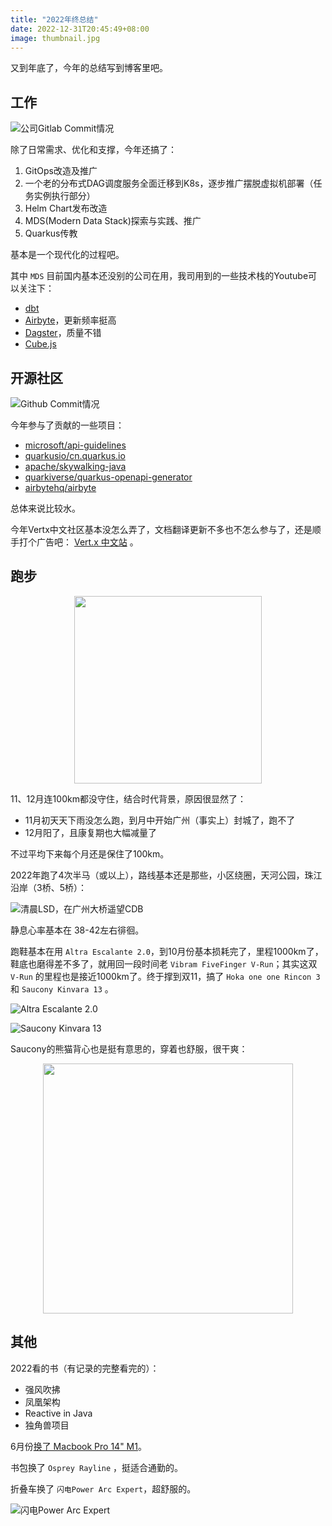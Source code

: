 ```yaml
---
title: "2022年终总结"
date: 2022-12-31T20:45:49+08:00
image: thumbnail.jpg
---
```


又到年底了，今年的总结写到博客里吧。

## 工作

![公司Gitlab Commit情况](gitlab.png)

除了日常需求、优化和支撑，今年还搞了：

1. GitOps改造及推广
2. 一个老的分布式DAG调度服务全面迁移到K8s，逐步推广摆脱虚拟机部署（任务实例执行部分）
3. Helm Chart发布改造
4. MDS(Modern Data Stack)探索与实践、推广
5. Quarkus传教

基本是一个现代化的过程吧。

其中 `MDS` 目前国内基本还没别的公司在用，我司用到的一些技术栈的Youtube可以关注下：

- [dbt](https://www.youtube.com/@dbt-labs)
- [Airbyte](https://www.youtube.com/@AirbyteHQ)，更新频率挺高
- [Dagster](https://www.youtube.com/@dagster7097)，质量不错
- [Cube.js](https://www.youtube.com/@cube8910/videos)

## 开源社区

![Github Commit情况](github.png)

今年参与了贡献的一些项目：

- [microsoft/api-guidelines](https://github.com/microsoft/api-guidelines)
- [quarkusio/cn.quarkus.io](https://github.com/quarkusio/cn.quarkus.io)
- [apache/skywalking-java](https://github.com/apache/skywalking-java)
- [quarkiverse/quarkus-openapi-generator](https://github.com/quarkiverse/quarkus-openapi-generator)
- [airbytehq/airbyte](https://github.com/airbytehq/airbyte)

总体来说比较水。

今年Vertx中文社区基本没怎么弄了，文档翻译更新不多也不怎么参与了，还是顺手打个广告吧： [Vert.x 中文站](https://vertx-china.github.io) 。

## 跑步

<p align="center">
    <img src='run.jpg' width="300" />
</p>

11、12月连100km都没守住，结合时代背景，原因很显然了：

- 11月初天天下雨没怎么跑，到月中开始广州（事实上）封城了，跑不了
- 12月阳了，且康复期也大幅减量了

不过平均下来每个月还是保住了100km。

2022年跑了4次半马（或以上），路线基本还是那些，小区绕圈，天河公园，珠江沿岸（3桥、5桥）：

![清晨LSD，在广州大桥遥望CDB](run1.png)

静息心率基本在 38-42左右徘徊。

跑鞋基本在用 `Altra Escalante 2.0`，到10月份基本损耗完了，里程1000km了，鞋底也磨得差不多了，就用回一段时间老 `Vibram FiveFinger V-Run`；其实这双 `V-Run` 的里程也是接近1000km了。终于撑到双11，搞了 `Hoka one one Rincon 3` 和 `Saucony Kinvara 13` 。

![Altra Escalante 2.0](altra.png)

![Saucony Kinvara 13](saucony.png)

Saucony的熊猫背心也是挺有意思的，穿着也舒服，很干爽：

<p align="center">
    <img src='saucony2.png' width="400" />
</p>

## 其他

2022看的书（有记录的完整看完的）：

- 强风吹拂
- 凤凰架构
- Reactive in Java
- 独角兽项目

6月份[换了 Macbook Pro 14" M1](../换电脑了/)。

书包换了 `Osprey Rayline` ，挺适合通勤的。

折叠车换了 `闪电Power Arc Expert`，超舒服的。

![闪电Power Arc Expert](power.png)
